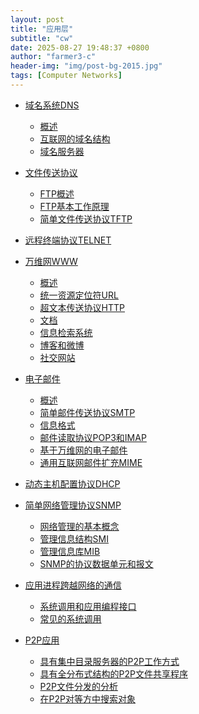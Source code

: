 ```yaml
---
layout: post
title: "应用层"
subtitle: "cw"
date: 2025-08-27 19:48:37 +0800
author: "farmer3-c"
header-img: "img/post-bg-2015.jpg"
tags: [Computer Networks]
---
```



* [域名系统DNS]()  
    * [概述]()  
    * [互联网的域名结构]()  
    * [域名服务器]()  

* [文件传送协议]()  
    * [FTP概述]()  
    * [FTP基本工作原理]()  
    * [简单文件传送协议TFTP]()  

* [远程终端协议TELNET]()  
* [万维网WWW]()  
    * [概述]()  
    * [统一资源定位符URL]()  
    * [超文本传送协议HTTP]()  
    * [文档]()  
    * [信息检索系统]()  
    * [博客和微博]()  
    * [社交网站]()  

* [电子邮件]()  
    * [概述]()  
    * [简单邮件传送协议SMTP]()  
    * [信息格式]()  
    * [邮件读取协议POP3和IMAP]()  
    * [基于万维网的电子邮件]()  
    * [通用互联网邮件扩充MIME]()  

* [动态主机配置协议DHCP]()  
* [简单网络管理协议SNMP]()  
    * [网络管理的基本概念]()  
    * [管理信息结构SMI]()  
    * [管理信息库MIB]()  
    * [SNMP的协议数据单元和报文]()  

* [应用进程跨越网络的通信]()  
    * [系统调用和应用编程接口]()  
    * [常见的系统调用]()  

* [P2P应用]()  
    * [具有集中目录服务器的P2P工作方式]()  
    * [具有全分布式结构的P2P文件共享程序]()  
    * [P2P文件分发的分析]()  
    * [在P2P对等方中搜索对象]()